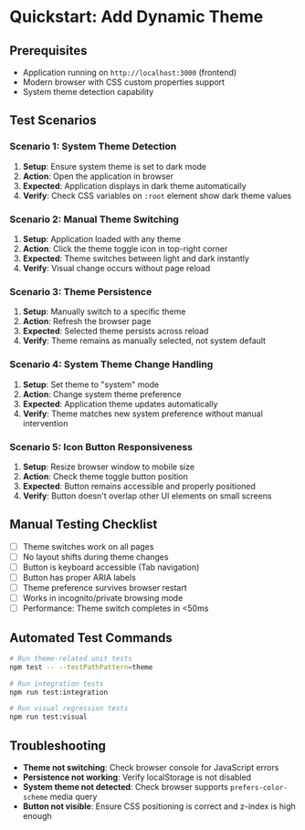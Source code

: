 # Quickstart: Add Dynamic Theme

## Prerequisites
- Application running on `http://localhost:3000` (frontend)
- Modern browser with CSS custom properties support
- System theme detection capability

## Test Scenarios

### Scenario 1: System Theme Detection
1. **Setup**: Ensure system theme is set to dark mode
2. **Action**: Open the application in browser
3. **Expected**: Application displays in dark theme automatically
4. **Verify**: Check CSS variables on `:root` element show dark theme values

### Scenario 2: Manual Theme Switching
1. **Setup**: Application loaded with any theme
2. **Action**: Click the theme toggle icon in top-right corner
3. **Expected**: Theme switches between light and dark instantly
4. **Verify**: Visual change occurs without page reload

### Scenario 3: Theme Persistence
1. **Setup**: Manually switch to a specific theme
2. **Action**: Refresh the browser page
3. **Expected**: Selected theme persists across reload
4. **Verify**: Theme remains as manually selected, not system default

### Scenario 4: System Theme Change Handling
1. **Setup**: Set theme to "system" mode
2. **Action**: Change system theme preference
3. **Expected**: Application theme updates automatically
4. **Verify**: Theme matches new system preference without manual intervention

### Scenario 5: Icon Button Responsiveness
1. **Setup**: Resize browser window to mobile size
2. **Action**: Check theme toggle button position
3. **Expected**: Button remains accessible and properly positioned
4. **Verify**: Button doesn't overlap other UI elements on small screens

## Manual Testing Checklist
- [ ] Theme switches work on all pages
- [ ] No layout shifts during theme changes
- [ ] Button is keyboard accessible (Tab navigation)
- [ ] Button has proper ARIA labels
- [ ] Theme preference survives browser restart
- [ ] Works in incognito/private browsing mode
- [ ] Performance: Theme switch completes in <50ms

## Automated Test Commands
```bash
# Run theme-related unit tests
npm test -- --testPathPattern=theme

# Run integration tests
npm run test:integration

# Run visual regression tests
npm run test:visual
```

## Troubleshooting
- **Theme not switching**: Check browser console for JavaScript errors
- **Persistence not working**: Verify localStorage is not disabled
- **System theme not detected**: Check browser supports `prefers-color-scheme` media query
- **Button not visible**: Ensure CSS positioning is correct and z-index is high enough